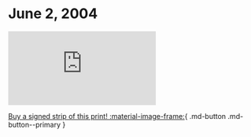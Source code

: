 # June 2, 2004

![](https://www.achewood.com/comic.php?date=06022004)

[Buy a signed strip of this print! :material-image-frame:](https://achewood-holiday-pop-up.myshopify.com/products/strip#06022004){ .md-button .md-button--primary }
